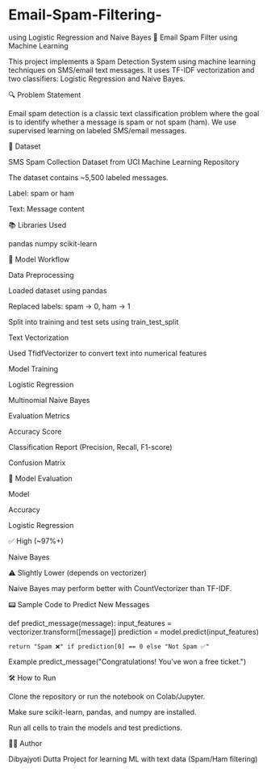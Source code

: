 # Email-Spam-Filtering-
using Logistic Regression and Naive Bayes 
📧 Email Spam Filter using Machine Learning

This project implements a Spam Detection System using machine learning techniques on SMS/email text messages. It uses TF-IDF vectorization and two classifiers: Logistic Regression and Naive Bayes.

🔍 Problem Statement

Email spam detection is a classic text classification problem where the goal is to identify whether a message is spam or not spam (ham). We use supervised learning on labeled SMS/email messages.

📂 Dataset

SMS Spam Collection Dataset from UCI Machine Learning Repository

The dataset contains ~5,500 labeled messages.

Label: spam or ham

Text: Message content

📚 Libraries Used

pandas
numpy
scikit-learn

🧠 Model Workflow

Data Preprocessing

Loaded dataset using pandas

Replaced labels: spam → 0, ham → 1

Split into training and test sets using train_test_split

Text Vectorization

Used TfidfVectorizer to convert text into numerical features

Model Training

Logistic Regression

Multinomial Naive Bayes

Evaluation Metrics

Accuracy Score

Classification Report (Precision, Recall, F1-score)

Confusion Matrix

🥪 Model Evaluation

Model

Accuracy

Logistic Regression

✅ High (~97%+)

Naive Bayes

⚠️ Slightly Lower (depends on vectorizer)

Naive Bayes may perform better with CountVectorizer than TF-IDF.

📟 Sample Code to Predict New Messages

def predict_message(message):
    input_features = vectorizer.transform([message])
    prediction = model.predict(input_features)
    
    return "Spam ❌" if prediction[0] == 0 else "Not Spam ✅"

Example
predict_message("Congratulations! You've won a free ticket.")

🛠️ How to Run

Clone the repository or run the notebook on Colab/Jupyter.

Make sure scikit-learn, pandas, and numpy are installed.

Run all cells to train the models and test predictions.


🧑‍💻 Author

Dibyajyoti Dutta
Project for learning ML with text data (Spam/Ham filtering)
